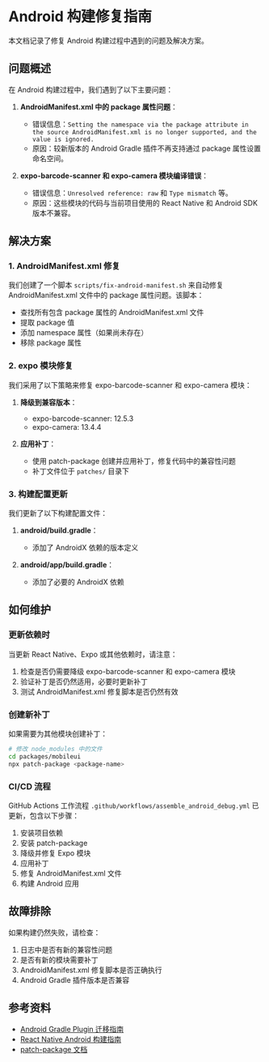 # Android 构建修复指南

本文档记录了修复 Android 构建过程中遇到的问题及解决方案。

## 问题概述

在 Android 构建过程中，我们遇到了以下主要问题：

1. **AndroidManifest.xml 中的 package 属性问题**：
   - 错误信息：`Setting the namespace via the package attribute in the source AndroidManifest.xml is no longer supported, and the value is ignored.`
   - 原因：较新版本的 Android Gradle 插件不再支持通过 package 属性设置命名空间。

2. **expo-barcode-scanner 和 expo-camera 模块编译错误**：
   - 错误信息：`Unresolved reference: raw` 和 `Type mismatch` 等。
   - 原因：这些模块的代码与当前项目使用的 React Native 和 Android SDK 版本不兼容。

## 解决方案

### 1. AndroidManifest.xml 修复

我们创建了一个脚本 `scripts/fix-android-manifest.sh` 来自动修复 AndroidManifest.xml 文件中的 package 属性问题。该脚本：

- 查找所有包含 package 属性的 AndroidManifest.xml 文件
- 提取 package 值
- 添加 namespace 属性（如果尚未存在）
- 移除 package 属性

### 2. expo 模块修复

我们采用了以下策略来修复 expo-barcode-scanner 和 expo-camera 模块：

1. **降级到兼容版本**：
   - expo-barcode-scanner: 12.5.3
   - expo-camera: 13.4.4

2. **应用补丁**：
   - 使用 patch-package 创建并应用补丁，修复代码中的兼容性问题
   - 补丁文件位于 `patches/` 目录下

### 3. 构建配置更新

我们更新了以下构建配置文件：

1. **android/build.gradle**：
   - 添加了 AndroidX 依赖的版本定义

2. **android/app/build.gradle**：
   - 添加了必要的 AndroidX 依赖

## 如何维护

### 更新依赖时

当更新 React Native、Expo 或其他依赖时，请注意：

1. 检查是否仍需要降级 expo-barcode-scanner 和 expo-camera 模块
2. 验证补丁是否仍然适用，必要时更新补丁
3. 测试 AndroidManifest.xml 修复脚本是否仍然有效

### 创建新补丁

如果需要为其他模块创建补丁：

```bash
# 修改 node_modules 中的文件
cd packages/mobileui
npx patch-package <package-name>
```

### CI/CD 流程

GitHub Actions 工作流程 `.github/workflows/assemble_android_debug.yml` 已更新，包含以下步骤：

1. 安装项目依赖
2. 安装 patch-package
3. 降级并修复 Expo 模块
4. 应用补丁
5. 修复 AndroidManifest.xml 文件
6. 构建 Android 应用

## 故障排除

如果构建仍然失败，请检查：

1. 日志中是否有新的兼容性问题
2. 是否有新的模块需要补丁
3. AndroidManifest.xml 修复脚本是否正确执行
4. Android Gradle 插件版本是否兼容

## 参考资料

- [Android Gradle Plugin 迁移指南](https://developer.android.com/build/releases/gradle-plugin)
- [React Native Android 构建指南](https://reactnative.dev/docs/building-from-source)
- [patch-package 文档](https://github.com/ds300/patch-package)